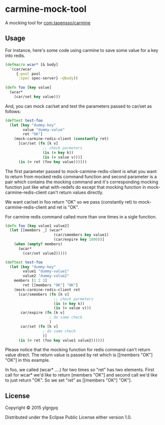 # carmine-mock-tool

A mocking tool for [com.taoensso/carmine](https://github.com/ptaoussanis/carmine) 

## Usage

For instance, here's some code using carmine to save some value for a key into redis.
```clojure
(defmacro wcar* [& body]
  `(car/wcar
     {:pool pool
      :spec spec-server} ~@body))
	   
(defn foo [key value]
  (wcar*
    (car/set key value)))
```

And, you can mock car/set and test the parameters passed to car/set as follows:
```clojure
(deftest test-foo
  (let [key "dummy-key"
        value "dummy-value"
        ret "OK"]
    (mock-carmine-redis-client (constantly ret)
      [car/set (fn [k v]
                 ;; check parmeters
                 (is (= key k))
                 (is (= value v)))]
      (is (= ret (foo key value))))))
```
The first parameter passed to mock-carmine-redis-client is what you want to return from mocked redis command function and second parameter is a pair which contains the mocking command and it's corresponding mocking function just like what with-redefs do except that mocking function in mock-carmine-redis-client can't return values directly.

We want car/set in foo return "OK" so we pass (constantly ret) to mock-carmine-redis-client and ret is "OK".

For carmine redis command called more than one times in a sigle function. 
```clojure
(defn foo [key value1 value2]
  (let [[members _] (wcar*
                      (car/smembers key value1)
                      (car/expire key 1800))]
    (when (empty? members)
      (wcar*
        (car/set value2)))))

(deftest test-foo
  (let [key "dummy-key"
        value1 "dummy-value1"
        value2 "dummy-value2"
	members [1 2 3]
        ret [[members "OK"] "OK"]
    (mock-carmine-redis-client ret
      [car/smembers (fn [k v]
                      ;; check parmeters
                      (is (= key k))
                      (is (= value v)))
       car/expire (fn [k v]
                    ; do some check
                    )
       car/set (fn [k v]
                 ; do some check
                 )]
      (is (= ret (foo key value1 value2))))))
```
Please notice that the mocking function for redis command can't return value direct. The return value is passed by ret which is [[members "OK"] "OK"] in this example.

In foo, we called (wcar* ....) for two times so "ret" has two elements. First call for wcar* we'd like to return [members "OK"] and second call we'd like to just return "OK". So we set "ret" as [[members "OK"] "OK"]. 

## License

Copyright © 2015 ylgrgyq

Distributed under the Eclipse Public License either version 1.0.
